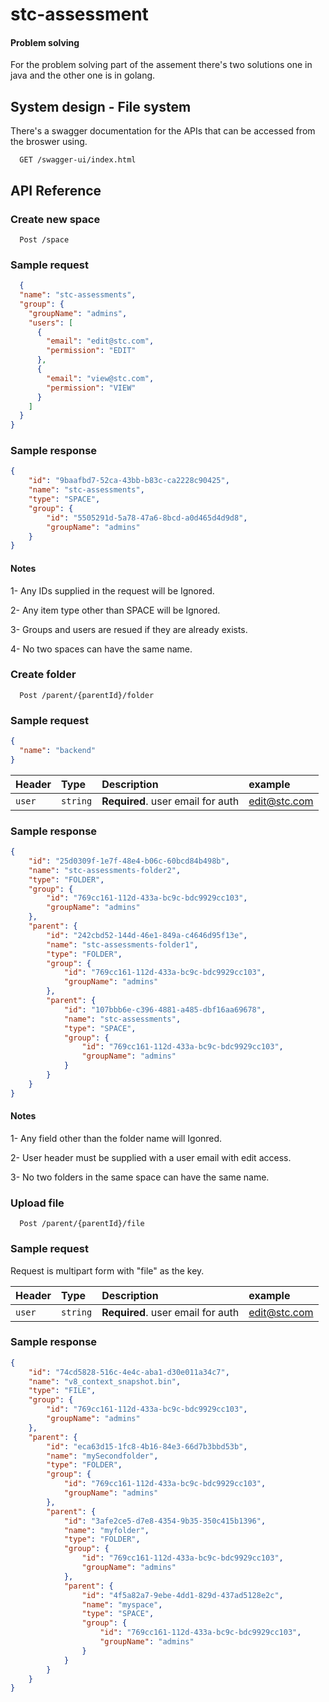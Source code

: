 
# stc-assessment




#### Problem solving

For the problem solving part of the assement there's two solutions one in java and the other one is in golang.
## System design - File system

There's a swagger documentation for the APIs that can be accessed from the broswer using.

```http
  GET /swagger-ui/index.html
```

## API Reference

### Create new space

```http
  Post /space
```

### Sample request
```json
  {
  "name": "stc-assessments",
  "group": {
    "groupName": "admins",
    "users": [
      {
        "email": "edit@stc.com",
        "permission": "EDIT"
      },
      {
        "email": "view@stc.com",
        "permission": "VIEW"
      }
    ]
  }
}
```
### Sample response
```json
{
    "id": "9baafbd7-52ca-43bb-b83c-ca2228c90425",
    "name": "stc-assessments",
    "type": "SPACE",
    "group": {
        "id": "5505291d-5a78-47a6-8bcd-a0d465d4d9d8",
        "groupName": "admins"
    }
}
```

#### Notes
1- Any IDs supplied in the request will be Ignored.

2- Any item type other than SPACE will be Ignored.

3- Groups and users are resued if they are already exists.

4- No two spaces can have the same name.

### Create folder

```http
  Post /parent/{parentId}/folder
```
### Sample request
```json
{
  "name": "backend"
}
```

| Header | Type     | Description                       | example
| :-------- | :------- | :-------------------------------- | :--------------
| `user`      | `string` | **Required**. user email for auth | edit@stc.com |


### Sample response
```json
{
    "id": "25d0309f-1e7f-48e4-b06c-60bcd84b498b",
    "name": "stc-assessments-folder2",
    "type": "FOLDER",
    "group": {
        "id": "769cc161-112d-433a-bc9c-bdc9929cc103",
        "groupName": "admins"
    },
    "parent": {
        "id": "242cbd52-144d-46e1-849a-c4646d95f13e",
        "name": "stc-assessments-folder1",
        "type": "FOLDER",
        "group": {
            "id": "769cc161-112d-433a-bc9c-bdc9929cc103",
            "groupName": "admins"
        },
        "parent": {
            "id": "107bbb6e-c396-4881-a485-dbf16aa69678",
            "name": "stc-assessments",
            "type": "SPACE",
            "group": {
                "id": "769cc161-112d-433a-bc9c-bdc9929cc103",
                "groupName": "admins"
            }
        }
    }
}
```

#### Notes
1- Any field other than the folder name will Igonred.

2- User header must be supplied with a user email with edit access. 

3- No two folders in the same space can have the same name.

### Upload file

```http
  Post /parent/{parentId}/file
```

### Sample request

Request is multipart form with "file" as the key.

| Header | Type     | Description                       | example
| :-------- | :------- | :-------------------------------- | :--------------
| `user`      | `string` | **Required**. user email for auth | edit@stc.com |

### Sample response
```json
{
    "id": "74cd5828-516c-4e4c-aba1-d30e011a34c7",
    "name": "v8_context_snapshot.bin",
    "type": "FILE",
    "group": {
        "id": "769cc161-112d-433a-bc9c-bdc9929cc103",
        "groupName": "admins"
    },
    "parent": {
        "id": "eca63d15-1fc8-4b16-84e3-66d7b3bbd53b",
        "name": "mySecondfolder",
        "type": "FOLDER",
        "group": {
            "id": "769cc161-112d-433a-bc9c-bdc9929cc103",
            "groupName": "admins"
        },
        "parent": {
            "id": "3afe2ce5-d7e8-4354-9b35-350c415b1396",
            "name": "myfolder",
            "type": "FOLDER",
            "group": {
                "id": "769cc161-112d-433a-bc9c-bdc9929cc103",
                "groupName": "admins"
            },
            "parent": {
                "id": "4f5a82a7-9ebe-4dd1-829d-437ad5128e2c",
                "name": "myspace",
                "type": "SPACE",
                "group": {
                    "id": "769cc161-112d-433a-bc9c-bdc9929cc103",
                    "groupName": "admins"
                }
            }
        }
    }
}
```
